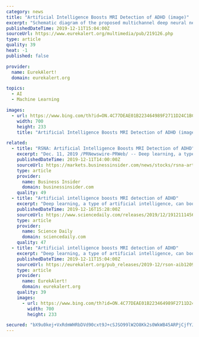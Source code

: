 ```yaml
---
category: news
title: "Artificial Intelligence Boosts MRI Detection of ADHD (image)"
excerpt: "Schematic diagram of the proposed multichannel deep neural network model analyzing multiscale functional brain connectome for a classification task. rsfMRI = resting-state functional MRI. Disclaimer: AAAS and EurekAlert! are not responsible for the ..."
publishedDateTime: 2019-12-11T15:04:00Z
sourceUrl: https://www.eurekalert.org/multimedia/pub/219126.php
type: article
quality: 39
heat: -1
published: false

provider:
  name: EurekAlert!
  domain: eurekalert.org

topics:
  - AI
  - Machine Learning

images:
  - url: https://www.bing.com/th?id=ON.4C77DEAE01B223464989F2711D24C1BC
    width: 700
    height: 233
    title: "Artificial Intelligence Boosts MRI Detection of ADHD (image)"

related:
  - title: "RSNA: Artificial Intelligence Boosts MRI Detection of ADHD"
    excerpt: "Dec. 11, 2019 /PRNewswire-PRWeb/ -- Deep learning, a type of artificial intelligence, can boost the power of MRI in predicting ... medical physicists and related scientists promoting excellence in patient care and health care delivery through education, research and technologic innovation. The Society is based in Oak Brook, Ill."
    publishedDateTime: 2019-12-11T14:00:00Z
    sourceUrl: https://markets.businessinsider.com/news/stocks/rsna-artificial-intelligence-boosts-mri-detection-of-adhd-1028755575
    type: article
    provider:
      name: Business Insider
      domain: businessinsider.com
    quality: 49
  - title: "Artificial intelligence boosts MRI detection of ADHD"
    excerpt: "Deep learning, a type of artificial intelligence, can boost the power of MRI in predicting attention deficit hyperactivity disorder (ADHD), according to a new study. Researchers said the approach could also have applications for other neurological conditions. Deep learning, a type of artificial intelligence, can boost the power of MRI in ..."
    publishedDateTime: 2019-12-16T15:28:00Z
    sourceUrl: https://www.sciencedaily.com/releases/2019/12/191211145609.htm
    type: article
    provider:
      name: Science Daily
      domain: sciencedaily.com
    quality: 47
  - title: "Artificial intelligence boosts MRI detection of ADHD"
    excerpt: "Deep learning, a type of artificial intelligence, can boost the power of MRI in predicting attention ... medical physicists and related scientists promoting excellence in patient care and health care delivery through education, research and technologic innovation. The Society is based in Oak Brook, Ill. (RSNA.org)"
    publishedDateTime: 2019-12-11T15:04:00Z
    sourceUrl: https://eurekalert.org/pub_releases/2019-12/rson-aib120919.php
    type: article
    provider:
      name: EurekAlert!
      domain: eurekalert.org
    quality: 39
    images:
      - url: https://www.bing.com/th?id=ON.4C77DEAE01B223464989F2711D24C1BC
        width: 700
        height: 233

secured: "bX9u0kej+VxRdmWHRbDVd90cxt9J+cSJSO99lW2O8Kk2s0WkWB45ARPjCjfYJPUkSH+iZS3VjxWp4sja9bOsxrdcpr1qSRYDCzOuv9nuWcOUt3Ay4VbBs/mP7HSplERFdRQvyniz0Y2HZw57ibols7eCiO0icojdWe4/XB68iHpEhrNB1GWSSFX5S6tGbh/8vtfOL+BWFmzWPQ9V0oGzPhJRguEiideKXmlFKQMNOUOIO4vt+tbCdqb9MgIzZRp/uLOZTqyX6TE00RgZG8YqwA==;cPnpfxjRrx5s5n6eiKKWcQ=="
---
```


